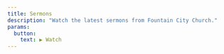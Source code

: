 ```yaml
---
title: Sermons
description: "Watch the latest sermons from Fountain City Church."
params:
  button: 
    text: ▶︎ Watch
---
```


